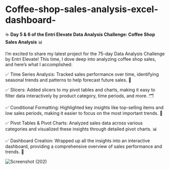 # Coffee-shop-sales-analysis-excel-dashboard-

☕ **Day 5 & 6 of the Entri Elevate Data Analysis Challenge: Coffee Shop Sales Analysis** 📊

I’m excited to share my latest project for the 75-day Data Analysis Challenge by Entri Elevate! This time, I dove deep into analyzing coffee shop sales, and here’s what I accomplished:

✅ Time Series Analysis: Tracked sales performance over time, identifying seasonal trends and patterns to help forecast future sales. 📅

✅ Slicers: Added slicers to my pivot tables and charts, making it easy to filter data interactively by product category, time periods, and more. 🗂️

✅ Conditional Formatting: Highlighted key insights like top-selling items and low sales periods, making it easier to focus on the most important trends. 🌟

✅ Pivot Tables & Pivot Charts: Analyzed sales data across various categories and visualized these insights through detailed pivot charts. 📊

✅ Dashboard Creation: Wrapped up all the insights into an interactive dashboard, providing a comprehensive overview of sales performance and trends. 🎯

![Screenshot (202)](https://github.com/user-attachments/assets/4a1556a1-78ff-4159-8008-6fb96e2a7f68)
